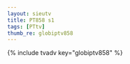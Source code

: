 ```yaml
--- 
layout: sieutv
title: PT858 s1
tags: [PTtv]
thumb_re: globiptv858
---
```

{% include tvadv key="globiptv858" %} 

